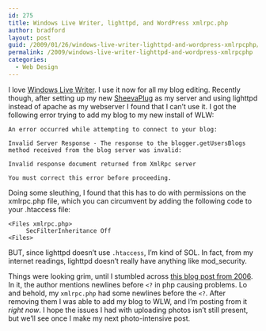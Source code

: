 ```yaml
---
id: 275
title: Windows Live Writer, lighttpd, and WordPress xmlrpc.php
author: bradford
layout: post
guid: /2009/01/26/windows-live-writer-lighttpd-and-wordpress-xmlrpcphp/
permalink: /2009/windows-live-writer-lighttpd-and-wordpress-xmlrpcphp
categories:
  - Web Design
---
```

I love [Windows Live Writer][1]. I use it now for all my blog editing. Recently though, after setting up my new [SheevaPlug][2] as my server and using lighttpd instead of apache as my webserver I found that I can’t use it. I got the following error trying to add my blog to my new install of WLW:

```
An error occurred while attempting to connect to your blog:

Invalid Server Response - The response to the blogger.getUsersBlogs method received from the blog server was invalid:

Invalid response document returned from XmlRpc server

You must correct this error before proceeding.
```

<!--more-->

Doing some sleuthing, I found that this has to do with permissions on the xmlrpc.php file, which you can circumvent by adding the following code to your .htaccess file:

```
<Files xmlrpc.php>
     SecFilterInheritance Off
<Files>
```

BUT, since lighttpd doesn’t use `.htaccess`, I’m kind of SOL. In fact, from my internet readings, lighttpd doesn’t really have anything like mod_security.

Things were looking grim, until I stumbled across [this blog post from 2006][3]. In it, the author mentions newlines before `<?` in php causing problems. Lo and behold, my `xmlrpc.php` had some newlines before the `<?`. After removing them I was able to add my blog to WLW, and I’m posting from it *right now*. I hope the issues I had with uploading photos isn’t still present, but we’ll see once I make my next photo-intensive post.

 [1]: http://download.live.com/writer
 [2]: /category/sheevaplug
 [3]: http://blogs.tech-recipes.com/johnny/2006/11/01/windows-live-writer-error-bloggergetusersblogs-method-received-from-the-weblog-server-was-invalid/